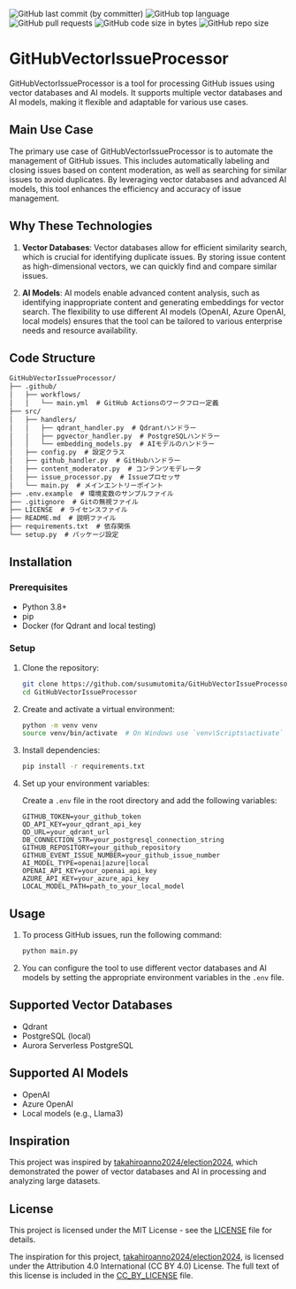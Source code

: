 ![GitHub last commit (by committer)](https://img.shields.io/github/last-commit/susumutomita/GitHubVectorIssueProcessor)
![GitHub top language](https://img.shields.io/github/languages/top/susumutomita/GitHubVectorIssueProcessor)
![GitHub pull requests](https://img.shields.io/github/issues-pr/susumutomita/GitHubVectorIssueProcessor)
![GitHub code size in bytes](https://img.shields.io/github/languages/code-size/susumutomita/GitHubVectorIssueProcessor)
![GitHub repo size](https://img.shields.io/github/repo-size/susumutomita/GitHubVectorIssueProcessor)

# GitHubVectorIssueProcessor

GitHubVectorIssueProcessor is a tool for processing GitHub issues using vector databases and AI models. It supports multiple vector databases and AI models, making it flexible and adaptable for various use cases.

## Main Use Case

The primary use case of GitHubVectorIssueProcessor is to automate the management of GitHub issues. This includes automatically labeling and closing issues based on content moderation, as well as searching for similar issues to avoid duplicates. By leveraging vector databases and advanced AI models, this tool enhances the efficiency and accuracy of issue management.

## Why These Technologies

1. **Vector Databases**: Vector databases allow for efficient similarity search, which is crucial for identifying duplicate issues. By storing issue content as high-dimensional vectors, we can quickly find and compare similar issues.

2. **AI Models**: AI models enable advanced content analysis, such as identifying inappropriate content and generating embeddings for vector search. The flexibility to use different AI models (OpenAI, Azure OpenAI, local models) ensures that the tool can be tailored to various enterprise needs and resource availability.

## Code Structure

```structure.txt
GitHubVectorIssueProcessor/
├── .github/
│   ├── workflows/
│   │   └── main.yml  # GitHub Actionsのワークフロー定義
├── src/
│   ├── handlers/
│   │   ├── qdrant_handler.py  # Qdrantハンドラー
│   │   ├── pgvector_handler.py  # PostgreSQLハンドラー
│   │   └── embedding_models.py  # AIモデルのハンドラー
│   ├── config.py  # 設定クラス
│   ├── github_handler.py  # GitHubハンドラー
│   ├── content_moderator.py  # コンテンツモデレータ
│   ├── issue_processor.py  # Issueプロセッサ
│   └── main.py  # メインエントリーポイント
├── .env.example  # 環境変数のサンプルファイル
├── .gitignore  # Gitの無視ファイル
├── LICENSE  # ライセンスファイル
├── README.md  # 説明ファイル
├── requirements.txt  # 依存関係
└── setup.py  # パッケージ設定

```

## Installation

### Prerequisites

- Python 3.8+
- pip
- Docker (for Qdrant and local testing)

### Setup

1. Clone the repository:

    ```bash
    git clone https://github.com/susumutomita/GitHubVectorIssueProcessor.git
    cd GitHubVectorIssueProcessor
    ```

2. Create and activate a virtual environment:

    ```bash
    python -m venv venv
    source venv/bin/activate  # On Windows use `venv\Scripts\activate`
    ```

3. Install dependencies:

    ```bash
    pip install -r requirements.txt
    ```

4. Set up your environment variables:

    Create a `.env` file in the root directory and add the following variables:

    ```plaintext
    GITHUB_TOKEN=your_github_token
    QD_API_KEY=your_qdrant_api_key
    QD_URL=your_qdrant_url
    DB_CONNECTION_STR=your_postgresql_connection_string
    GITHUB_REPOSITORY=your_github_repository
    GITHUB_EVENT_ISSUE_NUMBER=your_github_issue_number
    AI_MODEL_TYPE=openai|azure|local
    OPENAI_API_KEY=your_openai_api_key
    AZURE_API_KEY=your_azure_api_key
    LOCAL_MODEL_PATH=path_to_your_local_model
    ```

## Usage

1. To process GitHub issues, run the following command:

    ```bash
    python main.py
    ```

2. You can configure the tool to use different vector databases and AI models by setting the appropriate environment variables in the `.env` file.

## Supported Vector Databases

- Qdrant
- PostgreSQL (local)
- Aurora Serverless PostgreSQL

## Supported AI Models

- OpenAI
- Azure OpenAI
- Local models (e.g., Llama3)

## Inspiration

This project was inspired by [takahiroanno2024/election2024](https://github.com/takahiroanno2024/election2024), which demonstrated the power of vector databases and AI in processing and analyzing large datasets.

## License

This project is licensed under the MIT License - see the [LICENSE](LICENSE) file for details.

The inspiration for this project, [takahiroanno2024/election2024](https://github.com/takahiroanno2024/election2024), is licensed under the Attribution 4.0 International (CC BY 4.0) License. The full text of this license is included in the [CC_BY_LICENSE](CC_BY_LICENSE) file.
